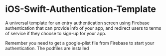 # iOS-Swift-Authentication-Template
A universal template for an entry authentication screen using Firebase authentication that can provide info of your app, and redirect users to terms of service if they choose to sign-up for your app.

Remember you need to get a google-plist file from Firebase to start your authentication. The podfiles are installed
